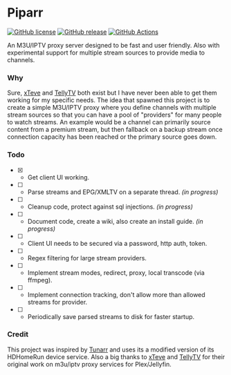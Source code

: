 # Piparr
[![GitHub license](https://img.shields.io/github/license/domkalan/piparr.svg)](https://github.com/domkalan/piparr/blob/master/LICENSE) [![GitHub release](https://img.shields.io/github/release/domkalan/piparr.svg)](https://GitHub.com/domkalan/piparr/releases/) [![GitHub Actions](https://github.com/domkalan/piparr/actions/workflows/test.yml/badge.svg)](https://github.com/domkalan/piparr/actions/)

An M3U/IPTV proxy server designed to be fast and user friendly. Also with experimental support for multiple stream sources to provide media to channels.

### Why
Sure, [xTeve](https://github.com/xteve-project/xTeVe) and [TellyTV](https://github.com/tellytv/telly) both exist but I have never been able to get them working for my specific needs. The idea that spawned this project is to create a simple M3U/IPTV proxy where you define channels with multiple stream sources so that you can have a pool of "providers" for many people to watch streams. An example would be a channel can primarily source content from a premium stream, but then fallback on a backup stream once connection capacity has been reached or the primary source goes down.

### Todo
- [x] - Get client UI working.
- [ ] - Parse streams and EPG/XMLTV on a separate thread. *(in progress)*
- [ ] - Cleanup code, protect against sql injections. *(in progress)*
- [ ] - Document code, create a wiki, also create an install guide. *(in progress)*
- [ ] - Client UI needs to be secured via a password, http auth, token.
- [ ] - Regex filtering for large stream providers.
- [ ] - Implement stream modes, redirect, proxy, local transcode (via ffmpeg).
- [ ] - Implement connection tracking, don't allow more than allowed streams for provider.
- [ ] - Periodically save parsed streams to disk for faster startup.

### Credit
This project was inspired by [Tunarr](https://github.com/chrisbenincasa/tunarr) and uses its a modified version of its HDHomeRun device service. Also a big thanks to [xTeve](https://github.com/xteve-project/xTeVe) and [TellyTV](https://github.com/tellytv/telly) for their original work on m3u/iptv proxy services for Plex/Jellyfin.